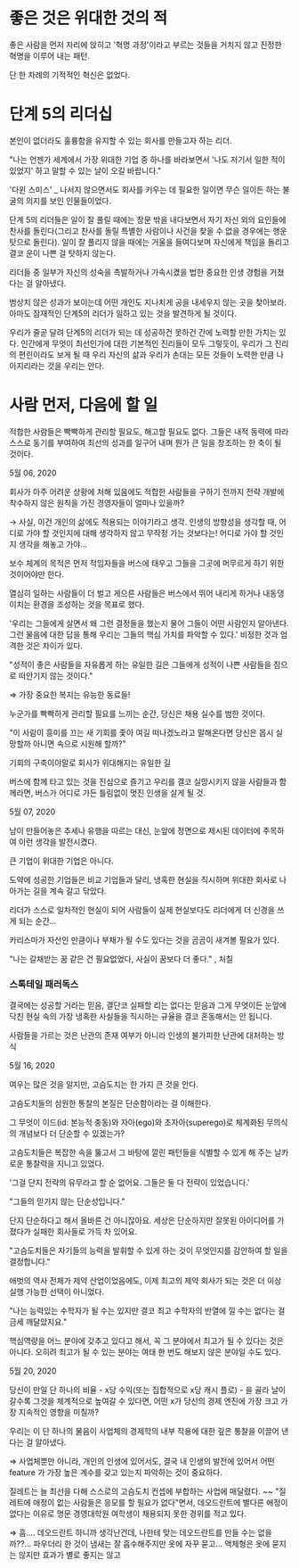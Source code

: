 # 좋은 것은 위대한 것의 적

좋은 사람을 먼저 자리에 앉히고 '혁명 과정'이라고 부르는 것들을 거치지 않고 진정한 혁명을 이루어 내는 패턴.

단 한 차례의 기적적인 혁신은 없었다. 

# 단계 5의 리더십

본인이 없더라도 훌륭함을 유지할 수 있는 회사를 만들고자 하는 리더.

"나는 언젠가 세계에서 가장 위대한 기업 중 하나를 바라보면서 '나도 저기서 일한 적이 있었지' 하고 말할 수 있는 날이 오길 바랍니다."

'다윈 스미스' _ 나서지 않으면서도 회사를 키우는 데 필요한 일이면 무슨 일이든 하는 불굴의 의지를 보인 인물들이었다.

단계 5의 리더들은 일이 잘 풀릴 때에는 창문 밖을 내다보면서 자기 자신 외의 요인들에 찬사를 돌린다(그리고 찬사를 돌릴 특별한 사람이나 사건을 찾을 수 없을 경우에는 행운 탓으로 돌린다). 일이 잘 풀리지 않을 때에는 거울을 들여다보며 자신에게 책임을 돌리고 결코 운이 나쁜 걸 탓하지 않는다.

리더들 중 일부가 자신의 성숙을 촉발하거나 가속시켰을 법한 중요한 인생 경험을 거쳤다는 걸 알아냈다.

범상치 않은 성과가 보이는데 어떤 개인도 지나치게 공을 내세우지 않는 곳을 찾아보라. 아마도 잠재적인 단계5의 리더가 일하고 있는 것을 발견하게 될 것이다.

우리가 줄곧 달려 단계5의 리더가 되는 데 성공하건 못하건 간에 노력할 만한 가치는 있다. 인간에게 무엇이 최선인가에 대한 기본적인 진리들이 모두 그렇듯이, 우리가 그 진리의 편린이라도 보게 될 때 우리 자신의 삶과 우리가 손대는 모든 것들이 노력한 만큼 나아지리라는 것을 우리는 안다.

# 사람 먼저, 다음에 할 일

적합한 사람들은 빡빡하게 관리할 필요도, 해고할 필요도 없다. 그들은 내적 동력에 따라 스스로 동기를 부여하여 최선의 성과를 일구어 내며 뭔가 큰 일을 창조하는 한 축이 될 것이다.

5월 06, 2020 

회사가 아주 어려운 상황에 처해 있음에도 적합한 사람들을 구하기 전까지 전략 개발에 착수하지 않은 원칙을 가진 경영자들이 얼마나 있을까?

→ 사실, 이건 개인의 삶에도 적용되는 이야기라고 생각. 인생의 방향성을 생각할 때, 어디로 가야 할 것인지에 대해 생각하지 않고 무작정 가는 것보다는! 어디로 가야 할 것인지 생각을 해놓고 가야...

보수 체계의 목적은 먼저 적임자들을 버스에 태우고 그들을 그곳에 머무르게 하기 위한 것이어야만 한다.

열심히 일하는 사람들이 더 벌고 게으른 사람들은 버스에서 뛰어 내리게 하거나 내동댕이치는 환경을 조성하는 것을 목표로 했다.

'우리는 그들에게 살면서 왜 그런 결정들을 했는지 물어 그들이 어떤 사람인지 알아낸다. 그런 물음에 대한 답을 통해 우리는 그들의 핵심 가치를 파악할 수 있다.'
비정한 것과 엄격한 것은 차이가 있다.

"성적이 좋은 사람들을 자유롭게 하는 유일한 길은 그들에게 성적이 나쁜 사람들을 짐으로 떠안기지 않는 것이다."

⇒ 가장 중요한 복지는 유능한 동료들!

누군가를 빡빡하게 관리할 필요를 느끼는 순간, 당신은 채용 실수를 범한 것이다.

"이 사람이 흥미를 끄는 새 기회를 좇아 여길 떠나겠노라고 말해온다면 당신은 몹시 실망할까 아니면 속으로 시원해 할까?"

기회의 구축이야말로 회사가 위대해지는 유일한 길

버스에 함께 타고 있는 것을 진심으로 즐기고 우리를 결코 실망시키지 않을 사람들과 함께라면, 버스가 어디로 가든 틀림없이 멋진 인생을 살게 될 것.

5월 07, 2020 

남이 만들어놓은 추세나 유행을 따르는 대신, 눈앞에 정면으로 제시된 데이터에 주목하여 이런 생각을 발전시켰다.

큰 기업이 위대한 기업은 아니다.

도약에 성공한 기업들은 비교 기업들과 달리, 냉혹한 현실을 직시하며 위대한 회사로 나아가는 길을 계속 갈고 닦았다.

리더가 스스로 일차적인 현실이 되어 사람들이 실제 현실보다도 리더에게 더 신경을 쓰게 되는 순간...

카리스마가 자산인 만큼이나 부채가 될 수도 있다는 것을 곰곰이 새겨볼 필요가 있다.

"나는 갈채받는 꿈 같은 건 필요없었다, 사실이 꿈보다 더 좋다." , 처칠

### 스톡테일 패러독스

결국에는 성공할 거라는 믿음, 결단코 실패할 리는 없다는 믿음과 그게 무엇이든 눈앞에 닥친 현실 속의 가장 냉혹한 사실들을 직시하는 규율을 결코 혼동해서는 안 됩니다.

사람들을 가르는 것은 난관의 존재 여부가 아니라 인생의 불가피한 난관에 대처하는 방식

5월 16, 2020 

여우는 많은 것을 알지만, 고슴도치는 한 가지 큰 것을 안다.

고슴도치들의 심원한 통찰의 본질은 단순함이라는 걸 이해한다.

그 무엇이 이드(id: 본능적 충동)와 자아(ego)와 초자아(superego)로 체계화된 무의식의 개념보다 더 단순할 수 있겠는가?

고슴도치들은 복잡한 속을 뚫고서 그 바탕에 깔린 패턴들을 식별할 수 있게 해 주는 날카로운 통찰력을 지니고 있었다.

'그걸 단지 전략의 유무라고 할 순 없어요. 그들은 둘 다 전략이 있었습니다.'

"그들의 믿기지 않는 단순성입니다."

단지 단순하다고 해서 올바른 건 아니잖아요. 세상은 단순하지만 잘못된 아이디어를 가졌다가 실패한 회사들로 가득 차 있어요.

"고슴도치들은 자기들의 능력을 발휘할 수 있게 하는 것이 무엇인지를 감안하여 할 일을 결정합니다."

애벗의 역사 전체가 제약 산업이었음에도, 이제 최고의 제약 회사가 되는 것은 더 이상 실행 가능한 선택이 아니었다.

"나는 능력있는 수학자가 될 수는 있지만 결코 최고 수학자의 반열에 낄 수는 없다는 걸 금세 깨달았지요."

핵심역량을 어느 분야에 갖추고 있다고 해서, 꼭 그 분야에서 최고가 될 수 있다는 것은 아니다. 오히려 최고가 될 수 있는 분야는 여태 한 번도 해보지 않은 분야일 수도 있다.

5월 20, 2020 

당신이 만일 단 하나의 비율 - x당 수익(또는 집합적으로 x당 캐시 플로) - 을 골라 날이 갈수록 그것을 체계적으로 높여갈 수 있다면, 어떤 x가 당신의 경제 엔진에 가장 크고 가장 지속적인 영향을 미칠까?

우리는 이 단 하나의 물음이 사업체의 경제학의 내부 작용에 대한 깊은 통찰을 이끌어 낸다는 걸 알아냈다.

⇒ 사업체뿐만 아니라, 개인의 인생에 있어서도, 결국 내 인생의 발전에 있어서 어떤 feature 가 가장 높은 계수를 갖고 있는지 파악하는 것이 중요하다.

질레트는 늘 최선을 다해 스스로의 고슴도치 컨셉에 부합하는 사업에 매달렸다. ~~ "질레트에 애정이 없는 사람들은 응모를 할 필요가 없다"면서, 데오드란트에 별다른 애정이 없다는 이유로 명문 경영대학원 여학생이 채용되지 못한 경위를 적고 있다.

⇒ 흠.... 데오드란트 하니까 생각난건데, 나한테 맞는 데오드란트를 만들 수는 없을까??... 파우더리 한 것이 냄새는 잘 흡수해주지만 옷에 자꾸 묻고... 액체형은 옷에 묻지는 않지만 효과가 별로 좋지는 않고
